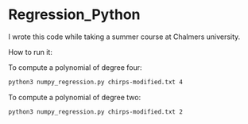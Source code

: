 # Regression_Python
I wrote this code while taking a summer course at Chalmers university.


How to run it: 

To compute a polynomial of degree four: 
```bash
python3 numpy_regression.py chirps-modified.txt 4
```

To compute a polynomial of degree two: 
```bash
python3 numpy_regression.py chirps-modified.txt 2
```

